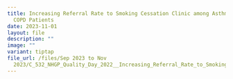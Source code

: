 ```yaml
---
title: Increasing Referral Rate to Smoking Cessation Clinic among Asthma and
  COPD Patients
date: 2023-11-01
layout: file
description: ""
image: ""
variant: tiptap
file_url: /files/Sep 2023 to Nov
  2023/C_532_NHGP_Quality_Day_2022__Increasing_Referral_Rate_to_Smoking_Cessation_Clinic_among_Asthma_and_COPD_patients.pdf
---
```

